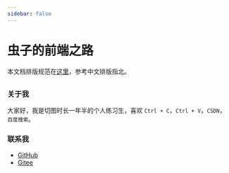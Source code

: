 ```yaml
---
sidebar: false
---
```


# 虫子的前端之路

本文档排版规范在[这里](/libs/0.如何写文档.md)，参考中文排版指北。
## 
### 关于我



大家好，我是切图时长一年半的个人练习生，喜欢 `Ctrl + C`，`Ctrl + V`，`CSDN`，`百度搜索`。

### 联系我

- [GitHub](https://github.com/AnonBug)
- [Gitee](https://gitee.com/anonbug)
